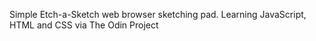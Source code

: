 Simple Etch-a-Sketch web browser sketching pad. Learning JavaScript, HTML and CSS via The Odin Project
